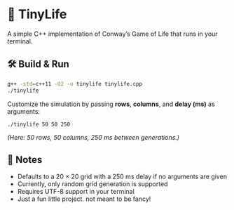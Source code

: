 # 🧬 TinyLife

A simple C++ implementation of Conway’s Game of Life that runs in your terminal.

## 🛠 Build & Run

```bash
g++ -std=c++11 -O2 -o tinylife tinylife.cpp
./tinylife
```

Customize the simulation by passing **rows**, **columns**, and **delay (ms)** as arguments:

```bash
./tinylife 50 50 250
```

*(Here: 50 rows, 50 columns, 250 ms between generations.)*

## 📝 Notes

* Defaults to a 20 × 20 grid with a 250 ms delay if no arguments are given
* Currently, only random grid generation is supported
* Requires UTF-8 support in your terminal
* Just a fun little project. not meant to be fancy!
